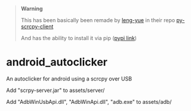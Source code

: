 > **Warning**
> 
> This has been basically been remade by [leng-yue](https://github.com/leng-yue) in their repo [py-scrcpy-client](https://github.com/leng-yue/py-scrcpy-client)
>
> And has the ability to install it via pip ([pypi link](https://pypi.org/project/scrcpy-client/))

# android_autoclicker

An autoclicker for android using a scrcpy over USB

Add "scrpy-server.jar" to assets/server/

Add "AdbWinUsbApi.dll", "AdbWinApi.dll", "adb.exe" to assets/adb/
